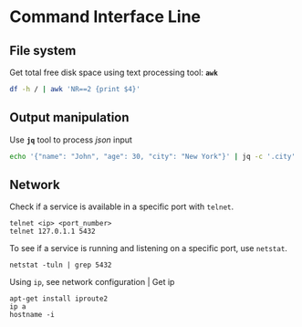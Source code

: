 # Command Interface Line

## File system

Get total free disk space using text processing tool: **`awk`**
```sh
df -h / | awk 'NR==2 {print $4}'
```

## Output manipulation

Use **`jq`** tool to process _json_ input
```sh
echo '{"name": "John", "age": 30, "city": "New York"}' | jq -c '.city'
```

## Network

Check if a service is available in a specific port with `telnet`.
```
telnet <ip> <port_number>
telnet 127.0.1.1 5432
```

To see if a service is running and listening on a specific port, use `netstat`.
```
netstat -tuln | grep 5432
```

Using `ip`, see network configuration  |  Get ip
```
apt-get install iproute2
ip a
hostname -i
```
